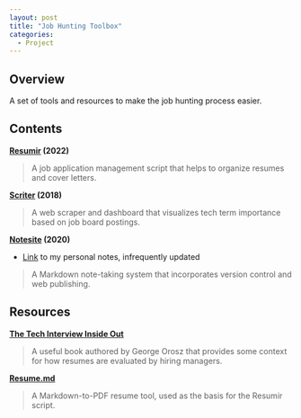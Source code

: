 ```yaml
---
layout: post
title: "Job Hunting Toolbox"
categories:
  - Project
---
```



## Overview

A set of tools and resources to make the job hunting process easier.

## Contents

**[Resumir](https://github.com/justinrgarrard/resumir) (2022)**

> A job application management script that helps to organize resumes and cover letters.

**[Scriter](https://github.com/justinrgarrard/scriter) (2018)**

> A web scraper and dashboard that visualizes tech term importance based on job board postings.

**[Notesite](https://github.com/justinrgarrard/notesite) (2020)**
* [Link](https://justinrgarrard.github.io/notesite/notes/) to my personal notes, infrequently updated

> A Markdown note-taking system that incorporates version control and web publishing.

## Resources

**[The Tech Interview Inside Out](https://thetechresume.com/)**

> A useful book authored by George Orosz that provides some context for how resumes are evaluated by hiring managers.

**[Resume.md](https://github.com/mikepqr/resume.md)**

> A Markdown-to-PDF resume tool, used as the basis for the Resumir script.